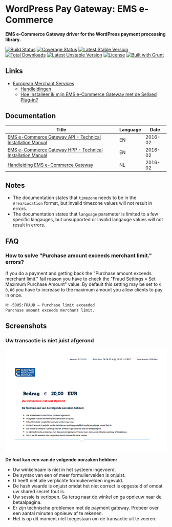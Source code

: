 # WordPress Pay Gateway: EMS e-Commerce

**EMS e-Commerce Gateway driver for the WordPress payment processing library.**

[![Build Status](https://travis-ci.org/wp-pay-gateways/ems-e-commerce.svg?branch=develop)](https://travis-ci.org/wp-pay-gateways/ems-e-commerce)
[![Coverage Status](https://coveralls.io/repos/wp-pay-gateways/ems-e-commerce/badge.svg?branch=master&service=github)](https://coveralls.io/github/wp-pay-gateways/ems-e-commerce?branch=master)
[![Latest Stable Version](https://poser.pugx.org/wp-pay-gateways/ems-e-commerce/v/stable.svg)](https://packagist.org/packages/wp-pay-gateways/ems-e-commerce)
[![Total Downloads](https://poser.pugx.org/wp-pay-gateways/ems-e-commerce/downloads.svg)](https://packagist.org/packages/wp-pay-gateways/ems-e-commerce)
[![Latest Unstable Version](https://poser.pugx.org/wp-pay-gateways/ems-e-commerce/v/unstable.svg)](https://packagist.org/packages/wp-pay-gateways/ems-e-commerce)
[![License](https://poser.pugx.org/wp-pay-gateways/ems-e-commerce/license.svg)](https://packagist.org/packages/wp-pay-gateways/ems-e-commerce)
[![Built with Grunt](https://cdn.gruntjs.com/builtwith.png)](http://gruntjs.com/)


## Links

*	[European Merchant Services](https://emscard.nl)
	*	[Handleidingen](https://emscard.nl/support/categorie/handleidingen)
	*	[Hoe installeer ik mijn EMS e-Commerce Gateway met de Sellxed Plug-in?](https://emscard.nl/support/hoe-neem-ik-mijn-ems-e-commerce-gateway-met-sellxed-plug-gebruik)


## Documentation

| Title                                                                          | Language | Date    |
| ------------------------------------------------------------------------------ | -------- | ------- |
| [EMS e-Commerce Gateway API - Technical Installation Manual][doc-api-feb-2016] | EN       | 2016-02 |
| [EMS e-Commerce Gateway HPP - Technical Installation Manual][doc-hpp-feb-2016] | EN       | 2016-02 |
| [Handleiding EMS e-Commerce Gateway][doc-han-feb-2016]                         | NL       | 2016-02 |

[doc-api-feb-2016]: https://www.pronamic.eu/wp-content/uploads/sites/2/2016/06/EMS-e-Commerce-Gateway-Manual-API-installation-2016-2-NL-EN.pdf
[doc-hpp-feb-2016]: https://www.pronamic.eu/wp-content/uploads/sites/2/2016/06/EMS-e-Commerce-Gateway-Manual-HPP-installation-2016-2-NL-EN.pdf
[doc-han-feb-2016]: https://www.pronamic.eu/wp-content/uploads/sites/2/2016/06/Gebruikershandleiding-EMS-e-Commerce-Gateway-2016-3-NL-NL_0.pdf


## Notes

*	The documentation states that `timezone` needs to be in the `Area/Location` format, but invalid timezone values will not result in errors.
*	The documentation states that `language` parameter is limited to a few specific langauges, but unsupported or invalid langauge values will not result in errors.


## FAQ

### How to solve "Purchase amount exceeds merchant limit." errors?

If you do a payment and getting back the "Purchase amount exceeds merchant limit." fail reason you have to check the "Fraud Settings » Set Maximum Purchase Amount" value.
By default this setting may be set to `€ 0,00` you have to increase to the maximum amount you allow clients to pay in once.

```
N:-5005:FRAUD – Purchase limit exceeded
Purchase amount exceeds merchant limit.
```


## Screenshots

### Uw transactie is niet juist afgerond

![Uw transactie is niet juist afgerond](documentation/screenshot-test.ipg-online.com-connect-gateway-processing.png)

**De fout kan een van de volgende oorzaken hebben:**

*	Uw winkelnaam is niet in het systeem ingevoerd.
*	De syntax van een of meer formuliervelden is onjuist.
*	U heeft niet alle verplichte formuliervelden ingevuld.
*	De hash waarde is onjuist omdat het niet correct is opgesteld of omdat uw shared secret fout is.
*	Uw sessie is verlopen. Ga terug naar de winkel en ga opnieuw naar de betaalpagina.
*	Er zijn technische problemen met de payment gateway. Probeer over een aantal minuten opnieuw af te rekenen.
*	Het is op dit moment niet toegestaan om de transactie uit te voeren.
